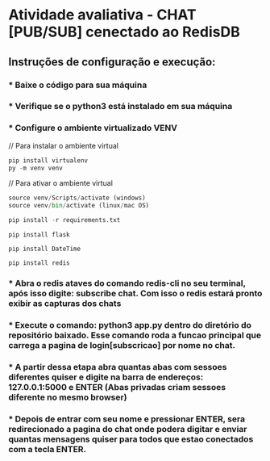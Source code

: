 # Atividade avaliativa - CHAT [PUB/SUB] cenectado ao RedisDB
## Instruções de configuração e execução:
### * Baixe o código para sua máquina
### * Verifique se o python3 está instalado em sua máquina
### * Configure o ambiente virtualizado VENV 

// Para instalar o ambiente virtual

```python
pip install virtualenv
py -m venv venv
```

// Para ativar o ambiente virtual

```python
source venv/Scripts/activate (windows)
source venv/bin/activate (linux/mac OS)
```

```python
pip install -r requirements.txt
```

```flask
pip install flask
```

```DateTime
pip install DateTime
```

```Redis
pip install redis
```

### * Abra o redis ataves do comando redis-cli no seu terminal, após isso digite: subscribe chat. Com isso o redis estará pronto exibir as capturas dos chats
### * Execute o comando: python3 app.py dentro do diretório do repositório baixado. Esse comando roda a funcao principal que carrega a pagina de login[subscricao] por nome no chat.
### * A partir dessa etapa abra quantas abas com sessoes diferentes quiser e digite na barra de endereços: 127.0.0.1:5000 e ENTER (Abas privadas criam sessoes diferente no mesmo browser)
### * Depois de entrar com seu nome e pressionar ENTER, sera redirecionado a pagina do chat onde podera digitar e enviar quantas mensagens quiser para todos que estao conectados com a tecla ENTER.
